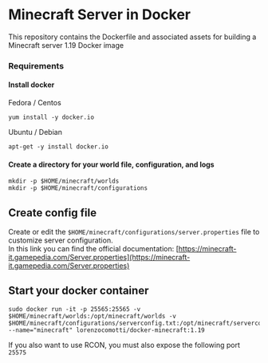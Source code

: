 # Minecraft Server in Docker
This repository contains the Dockerfile and associated assets for building a Minecraft server 1.19 Docker image

### Requirements
#### Install docker

Fedora / Centos
```
yum install -y docker.io
```

Ubuntu / Debian

```
apt-get -y install docker.io
```

#### Create a directory for your world file, configuration, and logs

```
mkdir -p $HOME/minecraft/worlds
mkdir -p $HOME/minecraft/configurations
```

## Create config file

Create or edit the `$HOME/minecraft/configurations/server.properties` file to customize server configuration.  
In this link you can find the official documentation: [https://minecraft-it.gamepedia.com/Server.properties](https://minecraft-it.gamepedia.com/Server.properties)

## Start your docker container

```
sudo docker run -it -p 25565:25565 -v $HOME/minecraft/worlds:/opt/minecraft/worlds -v $HOME/minecraft/configurations/serverconfig.txt:/opt/minecraft/serverconfig.txt --name="minecraft" lorenzocomotti/docker-minecraft:1.19
```

If you also want to use RCON, you must also expose the following port `25575`
